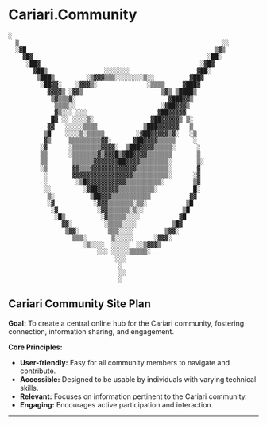 # Cariari.Community

```ansi
░
  ▒                                                         ░░
  ░▓█                                                     ▒▓▒
    ▓█▓                                                 ░██░
     ░██▓                                             ░▓█▓
       ▓██▒                ░░░░░░░                   ▓██░
        ▒███▒         ░▒▓▓▓▒▒▒░░░░░░░░▒░░          ▓██▓
         ░██▓▓░    ░▓▓▓▒░              ░▒▒▒▒     ▓███▓
           ▓▓▓▓▒ ░▓▓▒                      ▒▓▒ ▒████▒
            ▒▓▒▒▒▓░                          ▓███▓▓▒
             ▒▒▒▒░░                        ░▓██▓▓▓▒
             ▓▒░░░ ░░░                    ▓██▓▓▓▓▓
            █▓ ░░ ░░░░▒░                ▓██▓▓▓▓▓▒ ▒░
           ▓▓   ░░░░░▒▒▒▒             ▒███▓▓▓▓▓▓   ▒
          ▒█    ░░░░▒░▒▒▒▒▒         ░▓██▓▓▓▓▓▒▓░   ░▒
          ▓▒     ▒▒▒▒▒▒▒▒▒▓▓░      ▓██▓▓▓▓▒▒▒▒▒     ░
         ░▓      ░▒▒▒▒▒▒▒▒▓▓▓▓░  ▒███▓▓▓▓▒▒▒▒▒░      ░
         ▒▒      ░▒▒▒▒▒▒▒▓▒▓▓▓█▒▓██▓▓▓▓▒▒▒▒▒▒▒       ▒
         ▒▒       ▒▒▒▒▒▒▓▓▓▓▓▓▓██▓▓▓▓▒▒▒▒▒▒▒▒░       ▒░
         ░▒       ▓▓▒▒▒▓▓▓▓▓▓▓▓▓▓▓▓▓▒▒▒▒▒▒▒▒▒░       ▓
          ░       ▓▓▓▓▓▓▓▓▓▓▓▓▓▓▓▓▓▒▒▒▒▒▒▒▒▒▒░      ░▓
          ░        ░▒█▓▓▓▓▓▓▓▓▓▓▓▒▒▒▒▒▒▒▒▒▒░        ▒▓
          ░░         ░▓██▓▓▓▓▓▓▒▒▒▒▒▒▒▒▒▒░          █░
           ▒░          ▒██▓▓▓▒▒▒▒▒▒▒▒▒▒▒           ▓▓
           ░▓           ░▓▓▓▒▒▒▒▒▒▒░▒▒░           ▒█
            ░▓           ░▓▓▒▒▒▒▒▒░▒░░           ▒█
             ░█▒          ░▓▒▒▒▒▒░░░░           ▓█
               ▓▓░         ░▒▒▒▒░░░░          ▒█▓
                ▒▓▓░        ▒▒▒░░░░         ▒▓▓░
                  ▒▒▒░       ▒░░░░░      ░▓▓▓░
                     ░▒░░░░  ░░░░░  ░░▒▓▓▓▒
                         ░░░ ░░░░░▒▒▒▒▒░
                              ░░░
                               ░
                               ░░
                               ░
```

## Cariari Community Site Plan

**Goal:** To create a central online hub for the Cariari community, fostering connection, information sharing, and engagement.

**Core Principles:**

* **User-friendly:** Easy for all community members to navigate and contribute.
* **Accessible:** Designed to be usable by individuals with varying technical skills.
* **Relevant:** Focuses on information pertinent to the Cariari community.
* **Engaging:** Encourages active participation and interaction.

---
